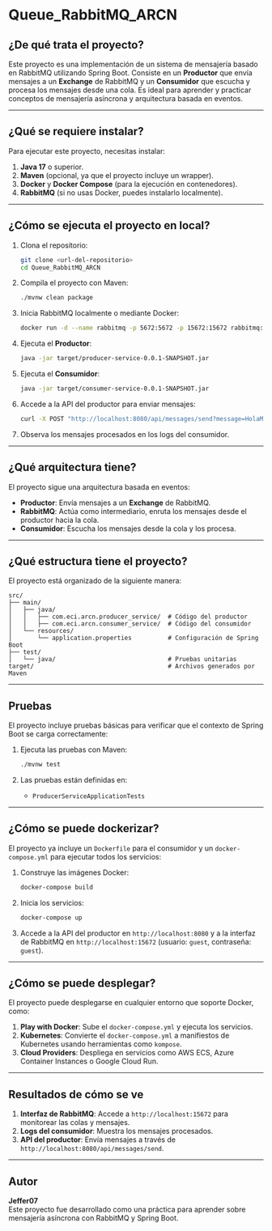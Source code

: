 # Queue_RabbitMQ_ARCN

## ¿De qué trata el proyecto?
Este proyecto es una implementación de un sistema de mensajería basado en RabbitMQ utilizando Spring Boot. Consiste en un **Productor** que envía mensajes a un **Exchange** de RabbitMQ y un **Consumidor** que escucha y procesa los mensajes desde una cola. Es ideal para aprender y practicar conceptos de mensajería asíncrona y arquitectura basada en eventos.

---

## ¿Qué se requiere instalar?
Para ejecutar este proyecto, necesitas instalar:
1. **Java 17** o superior.
2. **Maven** (opcional, ya que el proyecto incluye un wrapper).
3. **Docker** y **Docker Compose** (para la ejecución en contenedores).
4. **RabbitMQ** (si no usas Docker, puedes instalarlo localmente).

---

## ¿Cómo se ejecuta el proyecto en local?
1. Clona el repositorio:
   ```bash
   git clone <url-del-repositorio>
   cd Queue_RabbitMQ_ARCN
   ```

2. Compila el proyecto con Maven:
   ```bash
   ./mvnw clean package
   ```

3. Inicia RabbitMQ localmente o mediante Docker:
   ```bash
   docker run -d --name rabbitmq -p 5672:5672 -p 15672:15672 rabbitmq:management
   ```

4. Ejecuta el **Productor**:
   ```bash
   java -jar target/producer-service-0.0.1-SNAPSHOT.jar
   ```

5. Ejecuta el **Consumidor**:
   ```bash
   java -jar target/consumer-service-0.0.1-SNAPSHOT.jar
   ```

6. Accede a la API del productor para enviar mensajes:
   ```bash
   curl -X POST "http://localhost:8080/api/messages/send?message=HolaMundo"
   ```

7. Observa los mensajes procesados en los logs del consumidor.

---

## ¿Qué arquitectura tiene?
El proyecto sigue una arquitectura basada en eventos:
- **Productor**: Envía mensajes a un **Exchange** de RabbitMQ.
- **RabbitMQ**: Actúa como intermediario, enruta los mensajes desde el productor hacia la cola.
- **Consumidor**: Escucha los mensajes desde la cola y los procesa.

---

## ¿Qué estructura tiene el proyecto?
El proyecto está organizado de la siguiente manera:
```
src/
├── main/
│   ├── java/
│   │   ├── com.eci.arcn.producer_service/  # Código del productor
│   │   ├── com.eci.arcn.consumer_service/  # Código del consumidor
│   └── resources/
│       └── application.properties          # Configuración de Spring Boot
├── test/
│   └── java/                               # Pruebas unitarias
target/                                     # Archivos generados por Maven
```

---

## Pruebas
El proyecto incluye pruebas básicas para verificar que el contexto de Spring Boot se carga correctamente:
1. Ejecuta las pruebas con Maven:
   ```bash
   ./mvnw test
   ```

2. Las pruebas están definidas en:
   - `ProducerServiceApplicationTests`

---

## ¿Cómo se puede dockerizar?
El proyecto ya incluye un `Dockerfile` para el consumidor y un `docker-compose.yml` para ejecutar todos los servicios:
1. Construye las imágenes Docker:
   ```bash
   docker-compose build
   ```

2. Inicia los servicios:
   ```bash
   docker-compose up
   ```

3. Accede a la API del productor en `http://localhost:8080` y a la interfaz de RabbitMQ en `http://localhost:15672` (usuario: `guest`, contraseña: `guest`).

---

## ¿Cómo se puede desplegar?
El proyecto puede desplegarse en cualquier entorno que soporte Docker, como:
1. **Play with Docker**: Sube el `docker-compose.yml` y ejecuta los servicios.
2. **Kubernetes**: Convierte el `docker-compose.yml` a manifiestos de Kubernetes usando herramientas como `kompose`.
3. **Cloud Providers**: Despliega en servicios como AWS ECS, Azure Container Instances o Google Cloud Run.

---

## Resultados de cómo se ve
1. **Interfaz de RabbitMQ**: Accede a `http://localhost:15672` para monitorear las colas y mensajes.
2. **Logs del consumidor**: Muestra los mensajes procesados.
3. **API del productor**: Envía mensajes a través de `http://localhost:8080/api/messages/send`.

---

## Autor
**Jeffer07**  
Este proyecto fue desarrollado como una práctica para aprender sobre mensajería asíncrona con RabbitMQ y Spring Boot.